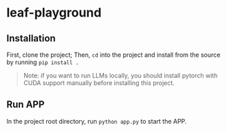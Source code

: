 # leaf-playground


## Installation

First, clone the project; Then, `cd` into the project and install from the source by running `pip install .`

> Note: if you want to run LLMs locally, you should install pytorch with CUDA support manually before installing this project.


## Run APP

In the project root directory, run `python app.py` to start the APP.

